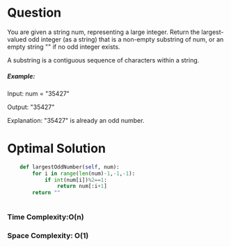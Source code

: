 # Question

You are given a string num, representing a large integer. Return the largest-valued odd integer (as a string) that is a non-empty substring of num, or an empty string "" if no odd integer exists.

A substring is a contiguous sequence of characters within a string.


##### Example:
Input: num = "35427"

Output: "35427"

Explanation: "35427" is already an odd number.


# Optimal Solution


``` python
    def largestOddNumber(self, num):
        for i in range(len(num)-1,-1,-1):
            if int(num[i])%2==1:
                return num[:i+1]
        return ""
            
```
### Time Complexity:O(n)
### Space Complexity: O(1) 
